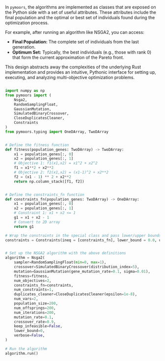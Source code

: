
In `pymoors`, the algorithms are implemented as classes that are exposed on the Python side with a set of useful attributes. These attributes include the final population and the optimal or best set of individuals found during the optimization process.

For example, after running an algorithm like NSGA2, you can access:
- **Final Population:** The complete set of individuals from the last generation.
- **Optimum Set:** Typically, the best individuals (e.g., those with rank 0) that form the current approximation of the Pareto front.

This design abstracts away the complexities of the underlying Rust implementation and provides an intuitive, Pythonic interface for setting up, executing, and analyzing multi-objective optimization problems.

```python

import numpy as np
from pymoors import (
    Nsga2,
    RandomSamplingFloat,
    GaussianMutation,
    SimulatedBinaryCrossover,
    CloseDuplicatesCleaner,
    Constraints
)
from pymoors.typing import OneDArray, TwoDArray


# Define the fitness function
def fitness(population_genes: TwoDArray) -> TwoDArray:
    x1 = population_genes[:, 0]
    x2 = population_genes[:, 1]
    # Objective 1: f1(x1,x2) = x1^2 + x2^2
    f1 = x1**2 + x2**2
    # Objective 2: f2(x1,x2) = (x1-1)^2 + x2**2
    f2 = (x1 - 1) ** 2 + x2**2
    return np.column_stack([f1, f2])


# Define the constraints_fn function
def constraints_fn(population_genes: TwoDArray) -> OneDArray:
    x1 = population_genes[:, 0]
    x2 = population_genes[:, 1]
    # Constraint 1: x1 + x2 <= 1
    g1 = x1 + x2 - 1
    # Convert to 2D array
    return g1

# Wrap the constraints in the special class and pass lower/upper bounds
constraints = Constraints(ineq = [constraints_fn], lower_bound = 0.0, upper_bound = 1.0)


# Set up the NSGA2 algorithm with the above definitions
algorithm = Nsga2(
    sampler=RandomSamplingFloat(min=0, max=1),
    crossover=SimulatedBinaryCrossover(distribution_index=5),
    mutation=GaussianMutation(gene_mutation_rate=0.1, sigma=0.01),
    fitness=fitness,
    num_objectives=2,
    constraints_fn=constraints,
    num_constraints=1,
    duplicates_cleaner=CloseDuplicatesCleaner(epsilon=1e-8),
    num_vars=2,
    population_size=200,
    num_offsprings=200,
    num_iterations=200,
    mutation_rate=0.1,
    crossover_rate=0.9,
    keep_infeasible=False,
    lower_bound=0,
    verbose=False,
)

# Run the algorithm
algorithm.run()
```
